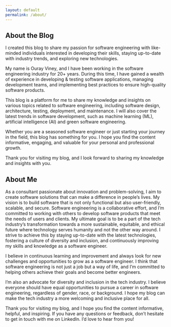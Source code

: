 ```yaml
---
layout: default
permalink: /about/
---
```

## About the Blog
I created this blog to share my passion for software engineering with like-minded individuals interested in developing their skills, staying up-to-date with industry trends, and exploring new technologies.

My name is Ouray Viney, and I have been working in the software engineering industry for 20+ years. During this time, I have gained a wealth of experience in developing & testing software applications, managing development teams, and implementing best practices to ensure high-quality software products.

This blog is a platform for me to share my knowledge and insights on various topics related to software engineering, including software design, architecture, testing, deployment, and maintenance. I will also cover the latest trends in software development, such as machine learning (ML), artificial intelligence (AI) and green software engineering.

Whether you are a seasoned software engineer or just starting your journey in the field, this blog has something for you. I hope you find the content informative, engaging, and valuable for your personal and professional growth.

Thank you for visiting my blog, and I look forward to sharing my knowledge and insights with you.

## About Me
As a consultant passionate about innovation and problem-solving, I aim to create software solutions that can make a difference in people’s lives. My vision is to build software that is not only functional but also user-friendly, scalable, and secure. Software engineering is a collaborative effort, and I’m committed to working with others to develop software products that meet the needs of users and clients. My ultimate goal is to be a part of the tech industry’s transformation towards a more sustainable, equitable, and ethical future where technology serves humanity and not the other way around. I strive to achieve this by staying up-to-date with the latest technologies, fostering a culture of diversity and inclusion, and continuously improving my skills and knowledge as a software engineer.

I believe in continuous learning and improvement and always look for new challenges and opportunities to grow as a software engineer. I think that software engineering is not just a job but a way of life, and I’m committed to helping others achieve their goals and become better engineers.

I’m also an advocate for diversity and inclusion in the tech industry. I believe everyone should have equal opportunities to pursue a career in software engineering, regardless of gender, race, or background. I hope my blog can make the tech industry a more welcoming and inclusive place for all.

Thank you for visiting my blog, and I hope you find the content informative, helpful, and inspiring. If you have any questions or feedback, don’t hesitate to get in touch with me on LinkedIn. I’d love to hear from you!

[jekyll-organization]: https://github.com/jekyll
